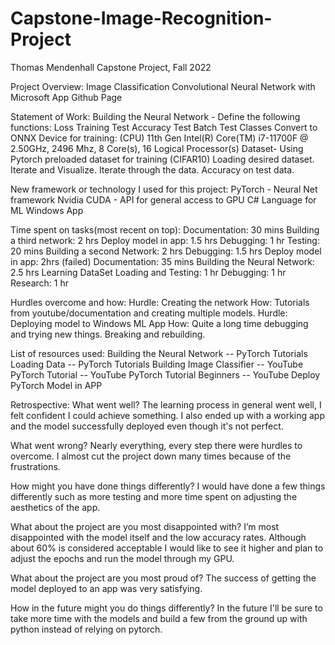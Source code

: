 # Capstone-Image-Recognition-Project
Thomas Mendenhall 
Capstone Project, Fall 2022


Project Overview:
Image Classification Convolutional Neural Network with Microsoft App
Github Page

Statement of Work:
Building the Neural Network -
	Define the following functions:
Loss 
Training
Test Accuracy
Test Batch
Test Classes
Convert to ONNX
Device for training: (CPU) 11th Gen Intel(R) Core(TM) i7-11700F @ 2.50GHz, 2496 Mhz, 8 Core(s), 16 Logical Processor(s)
Dataset-
	Using Pytorch preloaded dataset for training (CIFAR10)
	Loading desired dataset.
	Iterate and Visualize. 
	Iterate through the data.
	Accuracy on test data. 


New framework or technology I used for this project:
PyTorch - Neural Net framework 
Nvidia CUDA - API for general access to GPU
C# Language for ML Windows App 

Time spent on tasks(most recent on top):
Documentation: 30 mins
Building a third network: 2 hrs
Deploy model in app: 1.5 hrs
Debugging: 1 hr
Testing: 20 mins
Building a second Network: 2 hrs
Debugging: 1.5 hrs
Deploy model in app: 2hrs	(failed)
Documentation: 35 mins
Building the Neural Network: 2.5 hrs
Learning DataSet Loading and Testing: 1 hr
Debugging: 1 hr
Research: 1 hr


Hurdles overcome and how:
Hurdle: Creating the network
	How: Tutorials from youtube/documentation and creating multiple models.
Hurdle: Deploying model to Windows ML App
	How: Quite a long time debugging and trying new things. Breaking and rebuilding.

List of resources used:
Building the Neural Network -- PyTorch Tutorials
Loading Data -- PyTorch Tutorials 
Building Image Classifier -- YouTube
PyTorch Tutorial -- YouTube
PyTorch Tutorial Beginners -- YouTube
Deploy PyTorch Model in APP


Retrospective:
What went well?
The learning process in general went well, I felt confident I could achieve something. I also ended up with a working app and the model successfully deployed even though it's not perfect. 

What went wrong?
Nearly everything, every step there were hurdles to overcome. I almost cut the project down many times because of the frustrations.

How might you have done things differently?
I would have done a few things differently such as more testing and more time spent on adjusting the aesthetics of the app. 

What about the project are you most disappointed with?
I’m most disappointed with the model itself and the low accuracy rates. Although about 60% is considered acceptable I would like to see it higher and plan to adjust the epochs and run the model through my GPU. 

What about the project are you most proud of?
The success of getting the model deployed to an app was very satisfying. 

How in the future might you do things differently?
In the future I'll be sure to take more time with the models and build a few from the ground up with python instead of relying on pytorch. 

